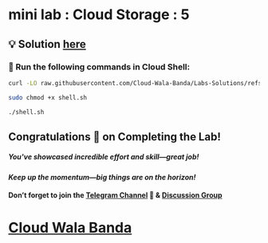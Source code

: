 # mini lab : Cloud Storage : 5

## 💡 Solution [here](https://youtu.be/z-MaJKBi3Qk)

### 🚀 Run the following commands in **Cloud Shell**:

```bash
curl -LO raw.githubusercontent.com/Cloud-Wala-Banda/Labs-Solutions/refs/heads/main/Mini%20lab%20Cloud%20Storage%205/shell.sh

sudo chmod +x shell.sh

./shell.sh
```

## Congratulations 🎉 on Completing the Lab!

##### You've showcased incredible effort and skill—great job!

#### *Keep up the momentum—big things are on the horizon!*

#### Don’t forget to join the [Telegram Channel](https://t.me/cloudwalabanda) 📱 & [Discussion Group](https://t.me/cloudwalabandachats) 

# [Cloud Wala Banda](https://www.youtube.com/@cloudwalabanda)
